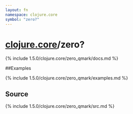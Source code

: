 ```yaml
---
layout: fn
namespace: clojure.core
symbol: "zero?"
---
```


# [clojure.core](../)/zero?

{% include 1.5.0/clojure.core/zero_qmark/docs.md %}

##Examples

{% include 1.5.0/clojure.core/zero_qmark/examples.md %}
## Source
{% include 1.5.0/clojure.core/zero_qmark/src.md %}


